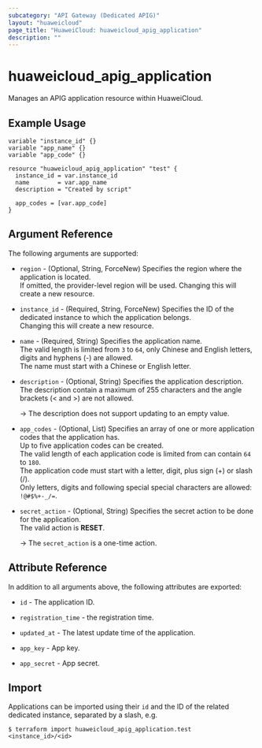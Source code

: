 ```yaml
---
subcategory: "API Gateway (Dedicated APIG)"
layout: "huaweicloud"
page_title: "HuaweiCloud: huaweicloud_apig_application"
description: ""
---
```


# huaweicloud_apig_application

Manages an APIG application resource within HuaweiCloud.

## Example Usage

```hcl
variable "instance_id" {}
variable "app_name" {}
variable "app_code" {}

resource "huaweicloud_apig_application" "test" {
  instance_id = var.instance_id
  name        = var.app_name
  description = "Created by script"

  app_codes = [var.app_code]
}
```

## Argument Reference

The following arguments are supported:

* `region` - (Optional, String, ForceNew) Specifies the region where the application is located.  
  If omitted, the provider-level region will be used. Changing this will create a new resource.

* `instance_id` - (Required, String, ForceNew) Specifies the ID of the dedicated instance to which the application
  belongs.  
  Changing this will create a new resource.

* `name` - (Required, String) Specifies the application name.  
  The valid length is limited from `3` to `64`, only Chinese and English letters, digits and hyphens (-)
  are allowed.  
  The name must start with a Chinese or English letter.

* `description` - (Optional, String) Specifies the application description.  
  The description contain a maximum of 255 characters and the angle brackets (< and >) are not allowed.

  -> The description does not support updating to an empty value.

* `app_codes` - (Optional, List) Specifies an array of one or more application codes that the application has.  
  Up to five application codes can be created.  
  The valid length of each application code is limited from can contain `64` to `180`.  
  The application code must start with a letter, digit, plus sign (+) or slash (/).  
  Only letters, digits and following special special characters are allowed: `!@#$%+-_/=`.

* `secret_action` - (Optional, String) Specifies the secret action to be done for the application.  
  The valid action is **RESET**.

  -> The `secret_action` is a one-time action.

## Attribute Reference

In addition to all arguments above, the following attributes are exported:

* `id` - The application ID.

* `registration_time` - the registration time.

* `updated_at` - The latest update time of the application.

* `app_key` - App key.

* `app_secret` - App secret.

## Import

Applications can be imported using their `id` and the ID of the related dedicated instance, separated by a slash, e.g.

```shell
$ terraform import huaweicloud_apig_application.test <instance_id>/<id>
```

